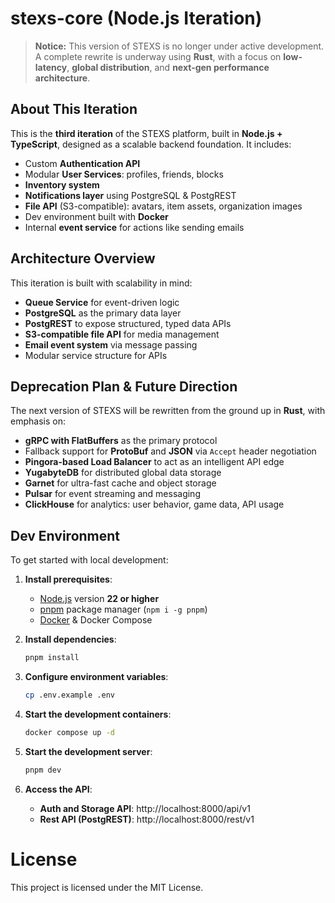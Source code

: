 # stexs-core (Node.js Iteration)

> **Notice:** This version of STEXS is no longer under active development.  
> A complete rewrite is underway using **Rust**, with a focus on **low-latency**, **global distribution**, and **next-gen performance architecture**.

## About This Iteration

This is the **third iteration** of the STEXS platform, built in **Node.js + TypeScript**, designed as a scalable backend foundation. It includes:

- Custom **Authentication API**
- Modular **User Services**: profiles, friends, blocks
- **Inventory system**
- **Notifications layer** using PostgreSQL & PostgREST
- **File API** (S3-compatible): avatars, item assets, organization images
- Dev environment built with **Docker**
- Internal **event service** for actions like sending emails

## Architecture Overview

This iteration is built with scalability in mind:

- **Queue Service** for event-driven logic
- **PostgreSQL** as the primary data layer
- **PostgREST** to expose structured, typed data APIs
- **S3-compatible file API** for media management
- **Email event system** via message passing
- Modular service structure for APIs

## Deprecation Plan & Future Direction

The next version of STEXS will be rewritten from the ground up in **Rust**, with emphasis on:

- **gRPC with FlatBuffers** as the primary protocol
- Fallback support for **ProtoBuf** and **JSON** via `Accept` header negotiation
- **Pingora-based Load Balancer** to act as an intelligent API edge
- **YugabyteDB** for distributed global data storage
- **Garnet** for ultra-fast cache and object storage
- **Pulsar** for event streaming and messaging
- **ClickHouse** for analytics: user behavior, game data, API usage

## Dev Environment

To get started with local development:

1. **Install prerequisites**:
   - [Node.js](https://nodejs.org/) version **22 or higher**
   - [pnpm](https://pnpm.io/) package manager (`npm i -g pnpm`)
   - [Docker](https://www.docker.com/) & Docker Compose

2. **Install dependencies**:
   ```bash
   pnpm install
   ```

3. **Configure environment variables**:
   ```bash
   cp .env.example .env
   ```

4. **Start the development containers**:
   ```bash
   docker compose up -d
   ```

5. **Start the development server**:
   ```bash
   pnpm dev
   ```

6. **Access the API**:
   - **Auth and Storage API**: http://localhost:8000/api/v1
   - **Rest API (PostgREST)**: http://localhost:8000/rest/v1

# License

This project is licensed under the MIT License.
